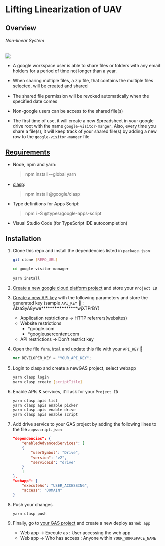 # Lifting Linearization of UAV

## Overview

###### Non-linear System

<img src="https://latex.codecogs.com/gif.latex?
  \left[\begin{array}{l}
      \dot{\varepsilon} \\
      \dot{\eta}
    \end{array}\right]=\frac{1}{2}\left[\begin{array}{c}
      (\eta I-\varepsilon \times) \\
      -\varepsilon^{T}
    \end{array}\right] \omega=: \frac{1}{2} J_{E} \omega
" />

-   A google workspace user is able to share files or folders with any email holders for a period of time not longer than a year.

-   When sharing multiple files, a zip file, that contains the multiple files selected, will be created and shared

-   The shared file permission will be revoked automatically when the specified date comes

-   Non-google users can be access to the shared file(s)

-   The first time of use, it will create a new Spreadsheet in your google drive root with the name `google-visitor-manger`. Also, every time you share a file(s), it will keep track of your shared file(s) by adding a new row to the `google-visitor-manger` file

## [Requirements](https://developers.google.com/apps-script/guides/typescript)

-   Node, npm and yarn:
    > npm install --global yarn
-   [clasp](https://developers.google.com/apps-script/guides/clasp):
    > npm install @google/clasp
-   Type definitions for Apps Script:
    > npm i -S @types/google-apps-script
-   Visual Studio Code (for TypeScript IDE autocompletion)

## Installation

1. Clone this repo and install the dependencies listed in `package.json`

    ```sh
    git clone [REPO_URL]

    cd google-visitor-manager

    yarn install
    ```

2. [Create a new google cloud platform project](https://cloud.google.com/resource-manager/docs/creating-managing-projects) and store your `Project ID`

3. [Create a new API key](https://cloud.google.com/docs/authentication/api-keys) with the following parameters and store the generated key (sample `API_KEY` 🔑 : AIzaSyA8ywe**\*\*\*\***\*\*\*\***\*\*\*\***wjXTPrBY)

    - Application restrictions -> HTTP referrers(websites)
    - Website restrictions
        - \*google.com
        - \*googleusercontent.com
    - API restrictions -> Don't restrict key

4. Open the file `form.html` and update this file with your `API_KEY` 🔑
    ```js
    var DEVELOPER_KEY = "YOUR_API_KEY";
    ```
5. Login to clasp and create a newGAS project, select webapp
    ```sh
    yarn clasp login
    yarn clasp create [scriptTitle]
    ```
6. Enable APIs & services, it'll ask for your `Project ID`
    ```sh
    yarn clasp apis list
    yarn clasp apis enable picker
    yarn clasp apis enable drive
    yarn clasp apis enable script
    ```
7. Add drive service to your GAS project by adding the following lines to the file `appsscript.json`

    ```json
    "dependencies": {
        "enabledAdvancedServices": [
        {
            "userSymbol": "Drive",
            "version": "v2",
            "serviceId": "drive"
        }
        ]
    },
    "webapp": {
        "executeAs": "USER_ACCESSING",
        "access": "DOMAIN"
    }
    ```

8. Push your changes
    ```sh
    yarn clasp push
    ```
9. Finally, go to [your GAS project](https://script.google.com/home) and create a new deploy as `Web app`
    - Web app -> Execute as : User accessing the web app
    - Web app -> Who has access : Anyone within `YOUR_WORKSPACE_NAME`
